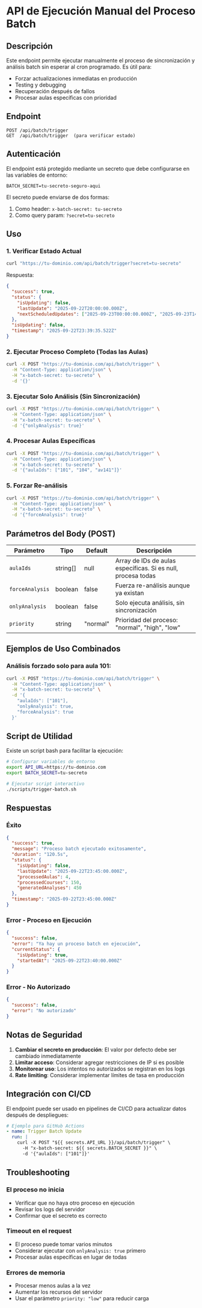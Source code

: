 # API de Ejecución Manual del Proceso Batch

## Descripción
Este endpoint permite ejecutar manualmente el proceso de sincronización y análisis batch sin esperar al cron programado. Es útil para:
- Forzar actualizaciones inmediatas en producción
- Testing y debugging
- Recuperación después de fallos
- Procesar aulas específicas con prioridad

## Endpoint
```
POST /api/batch/trigger
GET  /api/batch/trigger  (para verificar estado)
```

## Autenticación
El endpoint está protegido mediante un secreto que debe configurarse en las variables de entorno:

```env
BATCH_SECRET=tu-secreto-seguro-aqui
```

El secreto puede enviarse de dos formas:
1. Como header: `x-batch-secret: tu-secreto`
2. Como query param: `?secret=tu-secreto`

## Uso

### 1. Verificar Estado Actual
```bash
curl "https://tu-dominio.com/api/batch/trigger?secret=tu-secreto"
```

Respuesta:
```json
{
  "success": true,
  "status": {
    "isUpdating": false,
    "lastUpdate": "2025-09-22T20:00:00.000Z",
    "nextScheduledUpdates": ["2025-09-23T00:00:00.000Z", "2025-09-23T14:00:00.000Z"]
  },
  "isUpdating": false,
  "timestamp": "2025-09-22T23:39:35.522Z"
}
```

### 2. Ejecutar Proceso Completo (Todas las Aulas)
```bash
curl -X POST "https://tu-dominio.com/api/batch/trigger" \
  -H "Content-Type: application/json" \
  -H "x-batch-secret: tu-secreto" \
  -d '{}'
```

### 3. Ejecutar Solo Análisis (Sin Sincronización)
```bash
curl -X POST "https://tu-dominio.com/api/batch/trigger" \
  -H "Content-Type: application/json" \
  -H "x-batch-secret: tu-secreto" \
  -d '{"onlyAnalysis": true}'
```

### 4. Procesar Aulas Específicas
```bash
curl -X POST "https://tu-dominio.com/api/batch/trigger" \
  -H "Content-Type: application/json" \
  -H "x-batch-secret: tu-secreto" \
  -d '{"aulaIds": ["101", "104", "av141"]}'
```

### 5. Forzar Re-análisis
```bash
curl -X POST "https://tu-dominio.com/api/batch/trigger" \
  -H "Content-Type: application/json" \
  -H "x-batch-secret: tu-secreto" \
  -d '{"forceAnalysis": true}'
```

## Parámetros del Body (POST)

| Parámetro | Tipo | Default | Descripción |
|-----------|------|---------|-------------|
| `aulaIds` | string[] | null | Array de IDs de aulas específicas. Si es null, procesa todas |
| `forceAnalysis` | boolean | false | Fuerza re-análisis aunque ya existan |
| `onlyAnalysis` | boolean | false | Solo ejecuta análisis, sin sincronización |
| `priority` | string | "normal" | Prioridad del proceso: "normal", "high", "low" |

## Ejemplos de Uso Combinados

### Análisis forzado solo para aula 101:
```bash
curl -X POST "https://tu-dominio.com/api/batch/trigger" \
  -H "Content-Type: application/json" \
  -H "x-batch-secret: tu-secreto" \
  -d '{
    "aulaIds": ["101"],
    "onlyAnalysis": true,
    "forceAnalysis": true
  }'
```

## Script de Utilidad
Existe un script bash para facilitar la ejecución:

```bash
# Configurar variables de entorno
export API_URL=https://tu-dominio.com
export BATCH_SECRET=tu-secreto

# Ejecutar script interactivo
./scripts/trigger-batch.sh
```

## Respuestas

### Éxito
```json
{
  "success": true,
  "message": "Proceso batch ejecutado exitosamente",
  "duration": "120.5s",
  "status": {
    "isUpdating": false,
    "lastUpdate": "2025-09-22T23:45:00.000Z",
    "processedAulas": 4,
    "processedCourses": 150,
    "generatedAnalyses": 450
  },
  "timestamp": "2025-09-22T23:45:00.000Z"
}
```

### Error - Proceso en Ejecución
```json
{
  "success": false,
  "error": "Ya hay un proceso batch en ejecución",
  "currentStatus": {
    "isUpdating": true,
    "startedAt": "2025-09-22T23:40:00.000Z"
  }
}
```

### Error - No Autorizado
```json
{
  "success": false,
  "error": "No autorizado"
}
```

## Notas de Seguridad

1. **Cambiar el secreto en producción**: El valor por defecto debe ser cambiado inmediatamente
2. **Limitar acceso**: Considerar agregar restricciones de IP si es posible
3. **Monitorear uso**: Los intentos no autorizados se registran en los logs
4. **Rate limiting**: Considerar implementar límites de tasa en producción

## Integración con CI/CD

El endpoint puede ser usado en pipelines de CI/CD para actualizar datos después de despliegues:

```yaml
# Ejemplo para GitHub Actions
- name: Trigger Batch Update
  run: |
    curl -X POST "${{ secrets.API_URL }}/api/batch/trigger" \
      -H "x-batch-secret: ${{ secrets.BATCH_SECRET }}" \
      -d '{"aulaIds": ["101"]}'
```

## Troubleshooting

### El proceso no inicia
- Verificar que no haya otro proceso en ejecución
- Revisar los logs del servidor
- Confirmar que el secreto es correcto

### Timeout en el request
- El proceso puede tomar varios minutos
- Considerar ejecutar con `onlyAnalysis: true` primero
- Procesar aulas específicas en lugar de todas

### Errores de memoria
- Procesar menos aulas a la vez
- Aumentar los recursos del servidor
- Usar el parámetro `priority: "low"` para reducir carga